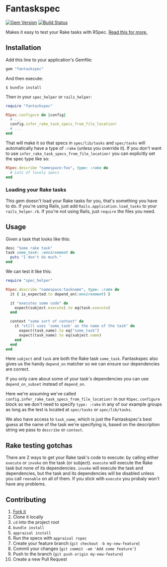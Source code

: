 Fantaskspec
===========
[![Gem Version](https://badge.fury.io/rb/fantaskspec.svg)](http://badge.fury.io/rb/fantaskspec)
[![Build Status](https://travis-ci.org/crismali/fantaskspec.svg?branch=master)](https://travis-ci.org/crismali/fantaskspec)

Makes it easy to test your Rake tasks with RSpec. [Read this for more.](https://devmynd.com/blog/2015-3-testing-rake-tasks-with-rspec-and-fantaskspec)

Installation
------------

Add this line to your application's Gemfile:

```ruby
gem "fantaskspec"
```

And then execute:

    $ bundle install

Then in your `spec_helper` or `rails_helper`:

```ruby
require "fantaskspec"

RSpec.configure do |config|
  # ...
  config.infer_rake_task_specs_from_file_location!
  # ...
end
```
That will make it so that specs in `spec/lib/tasks` and `spec/tasks` will automatically have a type
of `:rake` (unless you override it). If you don't want to use `infer_rake_task_specs_from_file_location!`
you can explicitly set the spec type like so:

```ruby
RSpec.describe "namespace:foo", type: :rake do
  # Lots of lovely specs
end
```

### Loading your Rake tasks
This gem doesn't load your Rake tasks for you, that's something you have to do. If you're using Rails, just
add `Rails.application.load_tasks` to your `rails_helper.rb`. If you're not using Rails, just `require` the files you need.

Usage
-----
Given a task that looks like this:
```ruby
desc "Some rake task"
task some_task: :environment do
  puts "I don't do much."
end
```
We can test it like this:
```ruby
require "spec_helper"

RSpec.describe "namespace:taskname", type: :rake do
  it { is_expected.to depend_on(:environment) }

  it "executes some code" do
    expect(subject.execute).to eq(task.execute)
  end

  context "some sort of context" do
    it "still uses 'some_task' as the name of the task" do
      expect(task_name).to eq("some_task")
      expect(task_name).to eq(subject.name)
    end
  end
end
```
Here `subject` and `task` are both the Rake task `some_task`. Fantaskspec also gives us the handy `depend_on` matcher so we can ensure our dependencies are correct.

If you only care about some of your task's dependencies you can use `depend_on_subset` instead of `depend_on`.

Here we're assuming we've called `config.infer_rake_task_specs_from_file_location!` in our
`RSpec.configure` block so we don't need to specify `type: :rake` in any of our example groups
as long as the test is located at `spec/tasks` or `spec/lib/tasks`.

We also have access to `task_name`, which is just the Fantaskspec's best guess at the name of the task
we're specifying is, based on the description string we pass to `describe` or `context`.

Rake testing gotchas
--------------------
There are 2 ways to get your Rake task's code to execute: by calling either `execute` or `invoke` on the task (or subject).
`execute` will execute the Rake task but none of its dependencies. `invoke` will execute the task and dependencies, but
the task and its dependencies will be disabled unless you call `reenable` on all of them. If you stick with `execute` you
probaly won't have any problems.

Contributing
------------

1. [Fork it](https://github.com/crismali/fantaskspec/fork)
2. Clone it locally
3. `cd` into the project root
4. `bundle install`
5. `appraisal install`
6. Run the specs with `appraisal rspec`
7. Create your feature branch (`git checkout -b my-new-feature`)
8. Commit your changes (`git commit -am 'Add some feature'`)
9. Push to the branch (`git push origin my-new-feature`)
10. Create a new Pull Request
